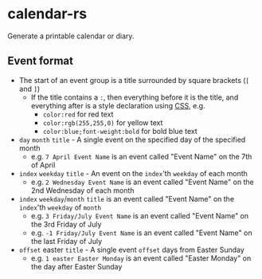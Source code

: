# calendar-rs

Generate a printable calendar or diary.

## Event format

  + The start of an event group is a title surrounded by square brackets (`[` and `]`)
    + If the title contains a `:`, then everything before it is the title,
      and everything after is a style declaration using [CSS](https://developer.mozilla.org/en-US/docs/Web/CSS/CSS_Text), e.g.
      + `color:red` for red text
      + `color:rgb(255,255,0)` for yellow text
      + `color:blue;font-weight:bold` for bold blue text
  + `day` `month` `title` - A single event on the specified day of the specified month
    + e.g. `7 April Event Name` is an event called "Event Name" on the 7th of April
  + `index` `weekday` `title` - An event on the `index`'th `weekday` of each month
    + e.g. `2 Wednesday Event Name` is an event called "Event Name" on the 2nd Wednesday of each month
  + `index` `weekday`/`month` `title` is an event called "Event Name" on the `index`'th `weekday` of `month`
    + e.g. `3 Friday/July Event Name` is an event called "Event Name" on the 3rd Friday of July
    + e.g. `-1 Friday/July Event Name` is an event called "Event Name" on the last Friday of July
  + `offset` easter `title` - A single event `offset` days from Easter Sunday
    + e.g. `1 easter Easter Monday` is an event called "Easter Monday" on the day after Easter Sunday
